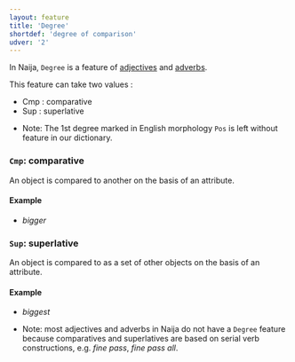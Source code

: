 ```yaml
---
layout: feature
title: 'Degree'
shortdef: 'degree of comparison'
udver: '2'
---
```


In Naija,  `Degree` is a feature of [adjectives](pcm-pos/ADJ) and [adverbs](pcm-pos/ADV).

This feature can take two values :
+ Cmp : comparative
+ Sup : superlative

* Note: The 1st degree marked in English morphology `Pos` is left without feature in our dictionary.

### `Cmp`: comparative

An object is compared to another on the basis of an attribute.

#### Example

* _bigger_

### `Sup`: superlative

An object is compared to as a set of other objects on the basis of an attribute.

#### Example

* _biggest_


* Note: most adjectives and adverbs in Naija do not have a `Degree` feature because comparatives and superlatives are based on serial verb constructions, e.g. _fine pass_, _fine pass all_. 
